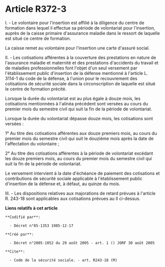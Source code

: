 # Article R372-3

I. - Le volontaire pour l'insertion est affilié à la diligence du centre de formation dans lequel il effectue sa période de
volontariat pour l'insertion, auprès de la caisse primaire d'assurance maladie dans le ressort de laquelle est situé ce
centre de formation.

La caisse remet au volontaire pour l'insertion une carte d'assuré social.

II. - Les cotisations afférentes à la couverture des prestations en nature de l'assurance maladie et maternité et des
prestations d'accidents du travail et de maladies professionnelles font l'objet d'un seul versement par l'établissement
public d'insertion de la défense mentionné à l'article L. 3114-1 du code de la défense, à l'union pour le recouvrement des
cotisations de sécurité sociale dans la circonscription de laquelle est situé le centre de formation précité.

Lorsque la durée du volontariat est au plus égale à douze mois, les cotisations mentionnées à l'alinéa précédent sont versées
au cours du premier mois du semestre civil qui suit la fin de la période de volontariat.

Lorsque la durée du volontariat dépasse douze mois, les cotisations sont versées :

1° Au titre des cotisations afférentes aux douze premiers mois, au cours du premier mois du semestre civil qui suit le
douzième mois après la date de l'affectation du volontaire ;

2° Au titre des cotisations afférentes à la période de volontariat excédant les douze premiers mois, au cours du premier mois
du semestre civil qui suit la fin de la période de volontariat.

Le versement intervient à la date d'échéance de paiement des cotisations et contributions de sécurité sociale applicable à
l'établissement public d'insertion de la défense et, à défaut, au quinze du mois.

III. - Les dispositions relatives aux majorations de retard prévues à l'article R. 243-18 sont applicables aux cotisations
prévues au II ci-dessus.

**Liens relatifs à cet article**

	**Codifié par**:

	  - Décret n°85-1353 1985-12-17

	**Créé par**:

	  - Décret n°2005-1052 du 29 août 2005 - art. 1 () JORF 30 août 2005

	**Cite**:

	  - Code de la sécurité sociale. - art. R243-18 (M)

